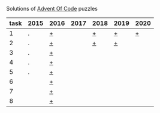 Solutions of [Advent Of Code](https://adventofcode.com) puzzles

task | 2015 | 2016 | 2017 | 2018 | 2019 | 2020
------------ | ------------ | ------------ | ------------- | ------------- | ------------- | -------------
1 | . | [+](https://adventofcode.com/2016/day/1) | | [+](https://adventofcode.com/2018/day/1) | [+](https://adventofcode.com/2019/day/1) | [+](https://adventofcode.com/2020/day/1)
2 | . | [+](https://adventofcode.com/2016/day/2) | | [+](https://adventofcode.com/2019/day/2) | [+](https://adventofcode.com/2019/day/1) |
3 | . | [+](https://adventofcode.com/2016/day/3) | |  |  |
4 | . | [+](https://adventofcode.com/2016/day/4) | |  |  |
5 | . | [+](https://adventofcode.com/2016/day/5) | |  |  |
6 |   | [+](https://adventofcode.com/2016/day/6) | |  |  |
7 |   | [+](https://adventofcode.com/2016/day/7) | |  |  |
8 |   | [+](https://adventofcode.com/2016/day/8) | |  |  |
